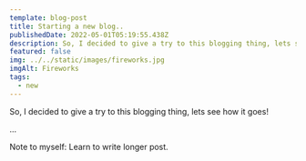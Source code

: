 ```yaml
---
template: blog-post
title: Starting a new blog..
publishedDate: 2022-05-01T05:19:55.438Z
description: So, I decided to give a try to this blogging thing, lets see how it goes!
featured: false
img: ../../static/images/fireworks.jpg
imgAlt: Fireworks
tags:
  - new
---
```

So, I decided to give a try to this blogging thing, lets see how it goes!

...

Note to myself: Learn to write longer post.